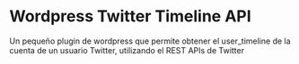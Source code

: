 # Wordpress Twitter Timeline API
Un pequeño plugin de wordpress que permite obtener el user_timeline de la cuenta de un usuario Twitter, utilizando el REST APIs de Twitter
